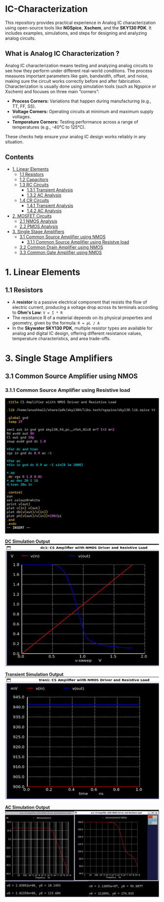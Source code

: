 # IC-Characterization
This repository provides practical experience in Analog IC characterization using open-source tools like **NGSpice**, **Xschem**, and the **SKY130 PDK**. It includes examples, simulations, and steps for designing and analyzing analog circuits.

## What is Analog IC Characterization ?
Analog IC characterization means testing and analyzing analog circuits to see how they perform under different real-world conditions. The process measures important parameters like gain, bandwidth, offset, and noise, making sure the circuit works correctly before and after fabrication. Characterization is usually done using simulation tools (such as Ngspice or Xschem) and focuses on three main “corners”:

- **Process Corners:** Variations that happen during manufacturing (e.g., TT, FF, SS).
- **Voltage Corners:** Operating circuits at minimum and maximum supply voltages.
- **Temperature Corners:** Testing performance across a range of temperatures (e.g., -40°C to 125°C).

These checks help ensure your analog IC design works reliably in any situation.


## Contents

- [1. Linear Elements](#1-linear-elements)
  - [1.1 Resistors](#11-resistors)
  - [1.2 Capacitors](#12-capacitors)
  - [1.3 RC Circuits](#13-rc-circuits)
     - [1.3.1 Transient Analysis](#131-transient-analysis)
     - [1.3.2 AC Analysis](#132-ac-analysis)
  - [1.4 CR Circuits](#14-cr-circuits)
     - [1.4.1 Transient Analysis](#141-transient-analysis)
     - [1.4.2 AC Analysis](#142-ac-analysis)
- [2. MOSFET Circuits](#2-mosfet-circuits)
  - [2.1 NMOS Analysis](#21-nmos-analysis)
  - [2.2 PMOS Analysis](#22-pmos-analysis)
- [3. Single Stage Amplifiers](#3-single-stage-amplifiers)
  - [3.1 Common Source Amplifier using NMOS](#31-common-source-amplifier-using-NMOS)
    - [3.1.1 Common Source Amplifier using Resistve load](#311-common-source-amplifier-using-resistive-load)
  - [3.2 Common Drain Amplifier using NMOS](#33-common-drain-amplifier-using-NMOS)
  - [3.3 Common Gate Amplifier using NMOS](#35-common-gate-amplifier-using-NMOS)
 

# 1. Linear Elements

## 1.1 Resistors

- A **resistor** is a passive electrical component that resists the flow of electric current, producing a voltage drop across its terminals according to **Ohm's Law**:   `` V = I * R ``
- The resistance R of a material depends on its physical properties and geometry, given by the formula: `` R = ρL / A ``
- In the **Skywater SKY130 PDK**, multiple resistor types are available for analog and digital IC design, offering different resistance values, temperature characteristics, and area trade-offs.

# 3. Single Stage Amplifiers

## 3.1 Common Source Amplifier using NMOS

### 3.1.1 Common Source Amplifier using Resistive load

<img src="simulation%20results/ngspice/1.png" width="600" />

**DC Simulation Output**  
<img src="simulation%20results/ngspice/2.png" width="600" height="400" />

**Transient Simulation Output**  
<img src="simulation%20results/ngspice/3.png" width="600" height="400" />

**AC Simulation Output**  
<img src="simulation%20results/ngspice/4.jpg" width="600" />

